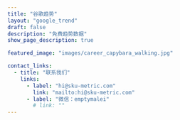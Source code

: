 ```yaml
---
title: "谷歌趋势"
layout: "google_trend"
draft: false
description: "免费趋势数据"
show_page_description: true

featured_image: "images/career_capybara_walking.jpg"

contact_links:
  - title: "联系我们"
    links:
      - label: "hi@sku-metric.com"
        link: "mailto:hi@sku-metric.com"
      - label: "微信：emptymalei"
        # link: ""
---
```

